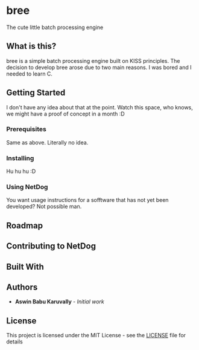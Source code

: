 # bree

The cute little batch processing engine

## What is this? 

bree is a simple batch processing engine built on KISS principles. The decision
to develop bree arose due to two main reasons. I was bored and I needed to learn
C.

## Getting Started

I don't have any idea about that at the point. Watch this space, who knows, we
might have a proof of concept in a month :D

### Prerequisites

Same as above. Literally no idea.

### Installing

Hu hu hu :D

### Using NetDog

You want usage instructions for a sofftware that has not yet been developed?
Not possible man.

## Roadmap  

## Contributing to NetDog

## Built With

## Authors

* **Aswin Babu Karuvally** - *Initial work*

## License

This project is licensed under the MIT License - see the
[LICENSE](LICENSE) file for details

